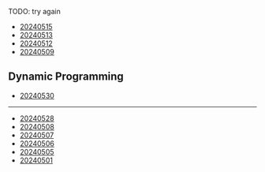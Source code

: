 <head><meta name="viewport" content="width=device-width, initial-scale=1.0, user-scalable=yes" /></head>

TODO: try again

- [20240515](./2024/05/20240515.html)
- [20240513](./2024/05/20240513.html)
- [20240512](./2024/05/20240512.html)
- [20240509](./2024/05/20240509.html)

## Dynamic Programming

- [20240530](./2024/05/20240530.html)

---

- [20240528](./2024/05/20240528.html)
- [20240508](./2024/05/20240508.html)
- [20240507](./2024/05/20240507.html)
- [20240506](./2024/05/20240506.html)
- [20240505](./2024/05/20240505.html)
- [20240501](./2024/05/20240501.html)
